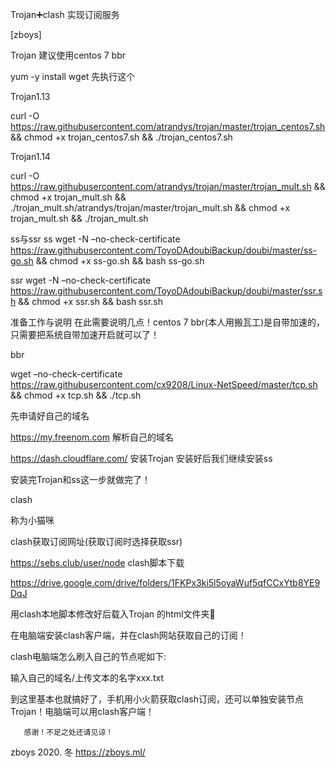 Trojan➕clash 实现订阅服务

[zboys]

Trojan
建议使用centos 7 bbr

yum -y install wget   先执行这个

Trojan1.13

curl -O https://raw.githubusercontent.com/atrandys/trojan/master/trojan_centos7.sh && chmod +x trojan_centos7.sh && ./trojan_centos7.sh

Trojan1.14

curl -O https://raw.githubusercontent.com/atrandys/trojan/master/trojan_mult.sh && chmod +x trojan_mult.sh && ./trojan_mult.sh/atrandys/trojan/master/trojan_mult.sh && chmod +x trojan_mult.sh && ./trojan_mult.sh

ss与ssr
ss
wget -N –no-check-certificate https://raw.githubusercontent.com/ToyoDAdoubiBackup/doubi/master/ss-go.sh && chmod +x ss-go.sh && bash ss-go.sh

ssr
wget -N –no-check-certificate https://raw.githubusercontent.com/ToyoDAdoubiBackup/doubi/master/ssr.sh && chmod +x ssr.sh && bash ssr.sh

准备工作与说明
在此需要说明几点！centos 7 bbr(本人用搬瓦工)是自带加速的，只需要把系统自带加速开启就可以了！

bbr

wget –no-check-certificate https://raw.githubusercontent.com/cx9208/Linux-NetSpeed/master/tcp.sh && chmod +x tcp.sh && ./tcp.sh

先申请好自己的域名

https://my.freenom.com
解析自己的域名

https://dash.cloudflare.com/
安装Trojan 安装好后我们继续安装ss

安装完Trojan和ss这一步就做完了！

clash

称为小猫咪

clash获取订阅网址(获取订阅时选择获取ssr)

https://sebs.club/user/node
clash脚本下载

https://drive.google.com/drive/folders/1FKPx3ki5l5oyaWuf5qfCCxYtb8YE9DqJ

用clash本地脚本修改好后载入Trojan 的html文件夹📁

在电脑端安装clash客户端，并在clash网站获取自己的订阅！

clash电脑端怎么刷入自己的节点呢如下:

输入自己的域名/上传文本的名字xxx.txt

到这里基本也就搞好了，手机用小火箭获取clash订阅，还可以单独安装节点Trojan！电脑端可以用clash客户端！


       感谢！不足之处还请见谅！

zboys  2020. 冬 https://zboys.ml/
